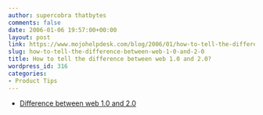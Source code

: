 ```yaml
---
author: supercobra thatbytes
comments: false
date: 2006-01-06 19:57:00+00:00
layout: post
link: https://www.mojohelpdesk.com/blog/2006/01/how-to-tell-the-difference-between-web-1-0-and-2-0/
slug: how-to-tell-the-difference-between-web-1-0-and-2-0
title: How to tell the difference between web 1.0 and 2.0?
wordpress_id: 316
categories:
- Product Tips
---
```


  * [Difference  between web 1.0 and 2.0](http://mpt.net.nz/archive/2005/12/27/web-2)
